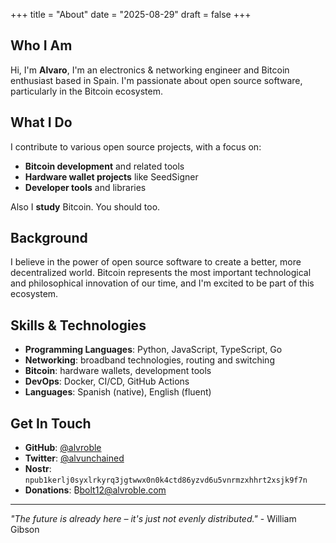 +++
title = "About"
date = "2025-08-29"
draft = false
+++

## Who I Am

Hi, I'm **Alvaro**, I'm an electronics & networking engineer and Bitcoin enthusiast based in Spain. I'm passionate about open source software, particularly in the Bitcoin ecosystem.

## What I Do

I contribute to various open source projects, with a focus on:
- **Bitcoin development** and related tools
- **Hardware wallet projects** like SeedSigner
- **Developer tools** and libraries

Also I **study** Bitcoin. You should too.

## Background

I believe in the power of open source software to create a better, more decentralized world. Bitcoin represents the most important technological and philosophical innovation of our time, and I'm excited to be part of this ecosystem.

## Skills & Technologies

- **Programming Languages**: Python, JavaScript, TypeScript, Go
- **Networking**: broadband technologies, routing and switching
- **Bitcoin**: hardware wallets, development tools
- **DevOps**: Docker, CI/CD, GitHub Actions
- **Languages**: Spanish (native), English (fluent)

## Get In Touch

- **GitHub**: [@alvroble](https://github.com/alvroble)
- **Twitter**: [@alvunchained](https://twitter.com/alvunchained)
- **Nostr**: `npub1kerlj0syxlrkyrq3jgtwwx0n0k4ctd86yzvd6u5vnrmzxhhrt2xsjk9f7n`
- **Donations**: ₿bolt12@alvroble.com


---

*"The future is already here – it's just not evenly distributed."* - William Gibson
